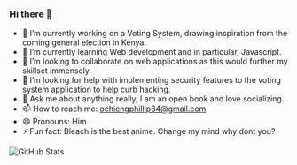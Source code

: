 ### Hi there 👋
- 🔭 I’m currently working on a Voting System, drawing inspiration from the coming general election in Kenya.
- 🌱 I’m currently learning Web development and in particular, Javascript.
- 👯 I’m looking to collaborate on web applications as this would further my skillset immensely.
- 🤔 I’m looking for help with implementing security features to the voting system application to help curb hacking.
- 💬 Ask me about anything really, I am an open book and love socializing.
- 📫 How to reach me: ochiengphillip84@gmail.com
- 😄 Pronouns: Him
- ⚡ Fun fact: Bleach is the best anime. Change my mind why dont you?

![GitHub Stats](https://github-readme-stats.vercel.app/api?username=pronepoet&theme=radical)
